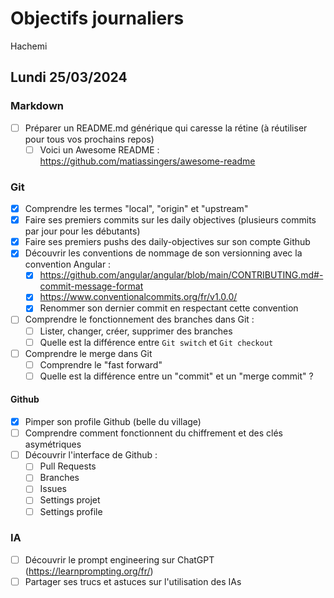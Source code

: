 # Objectifs journaliers

Hachemi

## Lundi 25/03/2024

### Markdown

- [ ] Préparer un README.md générique qui caresse la rétine (à réutiliser pour tous vos prochains repos)
    - [ ] Voici un Awesome README : https://github.com/matiassingers/awesome-readme

### Git

- [x] Comprendre les termes "local", "origin" et "upstream"
- [x] Faire ses premiers commits sur les daily objectives (plusieurs commits par jour pour les débutants)
- [x] Faire ses premiers pushs des daily-objectives sur son compte Github
- [x] Découvrir les conventions de nommage de son versionning avec la convention Angular :
  - [x] https://github.com/angular/angular/blob/main/CONTRIBUTING.md#-commit-message-format
  - [x] https://www.conventionalcommits.org/fr/v1.0.0/
  - [x] Renommer son dernier commit en respectant cette convention
- [ ] Comprendre le fonctionnement des branches dans Git :
    - [ ] Lister, changer, créer, supprimer des branches
    - [ ] Quelle est la différence entre `Git switch` et `Git checkout`
- [ ] Comprendre le merge dans Git
    - [ ] Comprendre le "fast forward"
    - [ ] Quelle est la différence entre un "commit" et un "merge commit" ?

#### Github

- [x] Pimper son profile Github (belle du village)
- [ ] Comprendre comment fonctionnent du chiffrement et des clés asymétriques
- [ ] Découvrir l'interface de Github :
    - [ ] Pull Requests
    - [ ] Branches
    - [ ] Issues
    - [ ] Settings projet
    - [ ] Settings profile

### IA

- [ ] Découvrir le prompt engineering sur ChatGPT (https://learnprompting.org/fr/)
- [ ] Partager ses trucs et astuces sur l'utilisation des IAs
